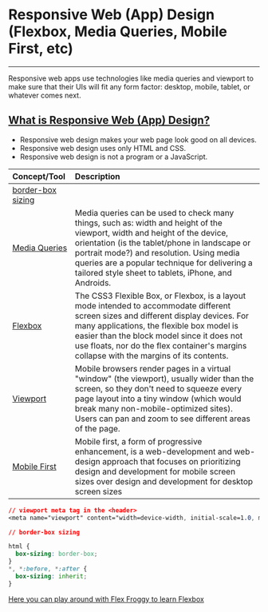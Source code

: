 # Responsive Web \(App\) Design \(Flexbox, Media Queries, Mobile First, etc\)

---

Responsive web apps use technologies like media queries and viewport to make sure that their UIs will fit any form factor: desktop, mobile, tablet, or whatever comes next.

## [What is Responsive Web \(App\) Design?](https://developer.mozilla.org/en-US/Apps/Progressive/Responsive/responsive_design_building_blocks)

* Responsive web design makes your web page look good on all devices.
* Responsive web design uses only HTML and CSS.
* Responsive web design is not a program or a JavaScript.

| Concept/Tool | Description |
| :--- | :--- |
| [border-box sizing](https://css-tricks.com/inheriting-box-sizing-probably-slightly-better-best-practice/) |  |
| [Media Queries](https://css-tricks.com/snippets/css/media-queries-for-standard-devices/) | Media queries can be used to check many things, such as: width and height of the viewport, width and height of the device, orientation \(is the tablet/phone in landscape or portrait mode?\) and resolution. Using media queries are a popular technique for delivering a tailored style sheet to tablets, iPhone, and Androids. |
| [Flexbox](https://css-tricks.com/snippets/css/a-guide-to-flexbox/) | The CSS3 Flexible Box, or Flexbox, is a layout mode intended to accommodate different screen sizes and different display devices. For many applications, the flexible box model is easier than the block model since it does not use floats, nor do the flex container's margins collapse with the margins of its contents. |
| [Viewport](https://developer.mozilla.org/en-US/docs/Mozilla/Mobile/Viewport_meta_tag) | Mobile browsers render pages in a virtual "window" \(the viewport\), usually wider than the screen, so they don't need to squeeze every page layout into a tiny window \(which would break many non-mobile-optimized sites\). Users can pan and zoom to see different areas of the page. |
| [Mobile First](https://zurb.com/word/mobile-first) | Mobile first, a form of progressive enhancement, is a web-development and web-design approach that focuses on prioritizing design and development for mobile screen sizes over design and development for desktop screen sizes |

```css
// viewport meta tag in the <header>
<meta name="viewport" content="width=device-width, initial-scale=1.0, maximum-scale=1.0, user-scalable=no" />
```

```css
// border-box sizing

html {
  box-sizing: border-box;
}
*, *:before, *:after {
  box-sizing: inherit;
}
```

[Here you can play around with Flex Froggy to learn Flexbox](http://flexboxfroggy.com)

